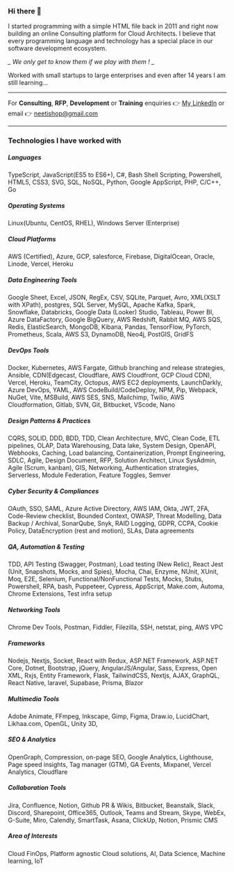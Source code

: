 ### Hi there 👋

I started programming with a simple HTML file back in 2011 and right now building an online Consulting platform for Cloud Architects. I believe that every programming language and technology has a special place in our software development ecosystem. 

*_ We only get to know them if we play with them ! _*

Worked with small startups to large enterprises and even after 14 years I am still learning...

---
For **Consulting**, **RFP**, **Development** or **Training** enquiries 👉 [My LinkedIn](https://www.linkedin.com/in/neetish-raj-8a20a778/) or email 👉 [neetishop@gmail.com](mailto:neetishop@gmail.com)

---

### Technologies I have worked with

##### Languages
TypeScript, JavaScript(ES5 to ES6+), C#, Bash Shell Scripting, Powershell, HTML5, CSS3, SVG, SQL, NoSQL, Python, Google AppScript, PHP, C/C++, Go


##### Operating Systems
Linux(Ubuntu, CentOS, RHEL), Windows Server (Enterprise)

##### Cloud Platforms
AWS (Certified), Azure, GCP, salesforce, Firebase, DigitalOcean, Oracle, Linode, Vercel, Heroku 

##### Data Engineering Tools
Google Sheet, Excel, JSON, RegEx, CSV, SQLite, Parquet, Avro, XML(XSLT with XPath), postgres, SQL Server, MySQL, Apache Kafka, Spark, Snowflake, Databricks, Google Data (Looker) Studio, Tableau, Power BI, Azure DataFactory, Google BigQuery, AWS Redshift, Rabbit MQ, AWS SQS, Redis, ElasticSearch, MongoDB, Kibana, Pandas, TensorFlow, PyTorch, Prometheus, Scala, AWS S3, DynamoDB, Neo4j, PostGIS, GridFS

##### DevOps Tools 
Docker, Kubernetes, AWS Fargate, Github branching and release strategies, Ansible, CDN(Edgecast, Cloudflare, AWS Cloudfront, GCP Cloud CDN), Vercel, Heroku, TeamCity, Octopus, AWS EC2 deployments, LaunchDarkly, Azure DevOps, YAML, AWS CodeBuild/CodeDeploy, NPM, Pip, Webpack, NuGet, Vite, MSBuild, AWS SES, SNS, Mailchimp, Twilio, AWS Cloudformation, Gitlab, SVN, Git, Bitbucket, VScode, Nano

##### Design Patterns & Practices
CQRS, SOLID, DDD, BDD, TDD, Clean Architecture, MVC, Clean Code, ETL pipelines, OLAP, Data Warehousing, Data lake, System Design, OpenAPI, Webhooks, Caching, Load balancing, Containerization, Prompt Engineering, SDLC, Agile, Design Document, RFP, Solution Architect, Linux SysAdmin, Agile (Scrum, kanban), GIS, Networking, Authentication strategies, Serverless, Module Federation, Feature Toggles, Semver

##### Cyber Security & Compliances
OAuth, SSO, SAML, Azure Active Directory, AWS IAM, Okta, JWT, 2FA, Code-Review checklist, Bounded Context, OWASP, Threat Modelling, Data Backup / Archival, SonarQube, Snyk, RAID Logging, GDPR, CCPA, Cookie Policy, DataEncryption (rest and motion), SLAs, Data agreements

##### QA, Automation & Testing
TDD, API Testing (Swagger, Postman), Load testing (New Relic), React Jest (Unit, Snapshots, Mocks, and Spies), Mocha, Chai, Enzyme, NUnit, XUnit, Moq, E2E, Selenium, Functional/NonFunctional Tests, Mocks, Stubs, Powershell, RPA, bash, Puppeteer, Cypress, AppScript, Make.com, Automa, Chrome Extensions, Test infra setup

##### Networking Tools
Chrome Dev Tools, Postman, Fiddler, Filezilla, SSH, netstat, ping, AWS VPC

##### Frameworks
Nodejs, Nextjs, Socket, React with Redux, ASP.NET Framework, ASP.NET Core, Dotnet, Bootstrap, jQuery,  AngularJS/Angular, Sass,  Express, Open XML, Rxjs, Entity Framework, Flask, TailwindCSS, Nextjs, AJAX, GraphQL, React Native, laravel, Supabase, Prisma, Blazor

##### Multimedia Tools
Adobe Animate, FFmpeg, Inkscape, Gimp, Figma, Draw.io, LucidChart, Likhaa.com, OpenGL, Unity 3D, 

##### SEO & Analytics
OpenGraph, Compression, on-page SEO, Google Analytics, Lighthouse, Page speed insights, Tag manager (GTM), GA Events, Mixpanel, Vercel Analytics, Cloudflare

##### Collaboration Tools
Jira, Confluence, Notion, Github PR & Wikis, Bitbucket, Beanstalk, Slack, Discord, Sharepoint, Office365, Outlook, Teams and Stream, Skype, WebEx, G-Suite, Miro, Calendly, SmartTask, Asana, ClickUp, Notion, Prismic CMS

##### Area of Interests
Cloud FinOps, Platform agnostic Cloud solutions, AI, Data Science, Machine learning, IoT

